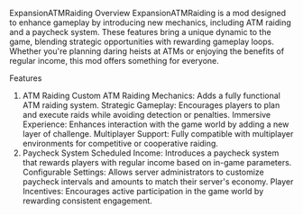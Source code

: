 ExpansionATMRaiding
Overview
ExpansionATMRaiding is a mod designed to enhance gameplay by introducing new mechanics, including ATM raiding and a paycheck system. These features bring a unique dynamic to the game, blending strategic opportunities with rewarding gameplay loops. Whether you're planning daring heists at ATMs or enjoying the benefits of regular income, this mod offers something for everyone.

Features
1. ATM Raiding
Custom ATM Raiding Mechanics: Adds a fully functional ATM raiding system.
Strategic Gameplay: Encourages players to plan and execute raids while avoiding detection or penalties.
Immersive Experience: Enhances interaction with the game world by adding a new layer of challenge.
Multiplayer Support: Fully compatible with multiplayer environments for competitive or cooperative raiding.
2. Paycheck System
Scheduled Income: Introduces a paycheck system that rewards players with regular income based on in-game parameters.
Configurable Settings: Allows server administrators to customize paycheck intervals and amounts to match their server's economy.
Player Incentives: Encourages active participation in the game world by rewarding consistent engagement.
